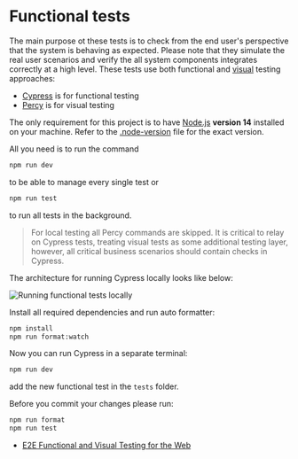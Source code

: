 # Functional tests

The main purpose ot these tests is to check from the end user's perspective that the system is behaving as expected. Please note that they
simulate the real user scenarios and verify the all system components integrates correctly at a high level. These tests use both functional
and [visual](https://percy.io/visual-testing) testing approaches:

- [Cypress](https://www.cypress.io/) is for functional testing
- [Percy](https://docs.percy.io/docs/cypress) is for visual testing


The only requirement for this project is to have [Node.js](https://nodejs.org/en/) **version 14** installed on your machine. Refer to the [.node-version](./.node-version) file for the exact version.


All you need is to run the command

```bash
npm run dev
```

to be able to manage every single test or

```bash
npm run test
```

to run all tests in the background.

> For local testing all Percy commands are skipped. It is critical to relay on Cypress tests, treating visual tests as some additional
> testing layer, however, all critical business scenarios should contain checks in Cypress.

The architecture for running Cypress locally looks like below:

![Running functional tests locally](../docs/diagrams/generated/websight-e2e-testing-local.png)


Install all required dependencies and run auto formatter:

```bash
npm install
npm run format:watch
```

Now you can run Cypress in a separate terminal:

```bash
npm run dev
```

add the new functional test in the `tests` folder.

Before you commit your changes please run:

```bash
npm run format
npm run test
```


- [E2E Functional and Visual Testing for the Web](https://www.youtube.com/watch?v=MXfZeE9RQDw)
